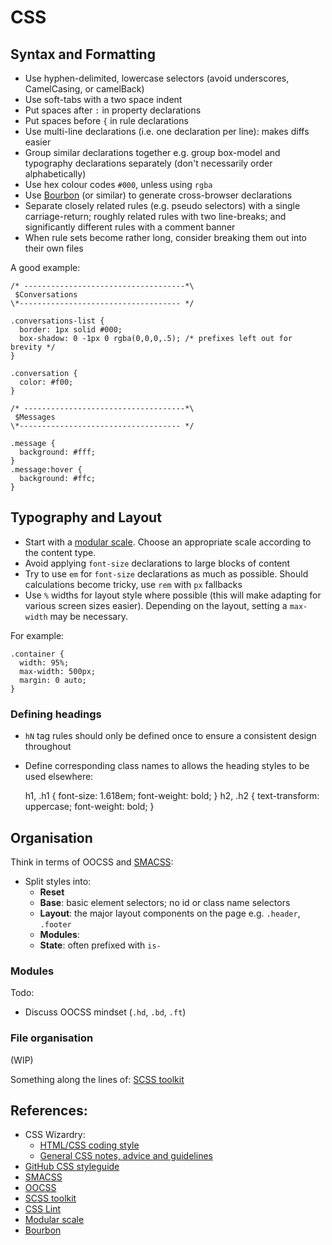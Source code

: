 # CSS

## Syntax and Formatting

* Use hyphen-delimited, lowercase selectors (avoid underscores, CamelCasing, or camelBack)
* Use soft-tabs with a two space indent
* Put spaces after `:` in property declarations
* Put spaces before `{` in rule declarations
* Use multi-line declarations (i.e. one declaration per line): makes diffs easier
* Group similar declarations together e.g. group box-model and typography declarations separately (don't necessarily order alphabetically)
* Use hex colour codes `#000`, unless using `rgba`
* Use [Bourbon](http://thoughtbot.com/bourbon/) (or similar) to generate cross-browser declarations
* Separate closely related rules (e.g. pseudo selectors) with a single carriage-return; roughly related rules with two line-breaks; and significantly different rules with a comment banner
* When rule sets become rather long, consider breaking them out into their own files

A good example:
    
    /* ------------------------------------*\
     $Conversations
    \*------------------------------------ */

    .conversations-list {
      border: 1px solid #000;
      box-shadow: 0 -1px 0 rgba(0,0,0,.5); /* prefixes left out for brevity */
    }
    
    .conversation {
      color: #f00;
    }
    
    /* ------------------------------------*\
     $Messages
    \*------------------------------------ */
    
    .message {
      background: #fff;
    }
    .message:hover {
      background: #ffc;
    }

## Typography and Layout

* Start with a [modular scale](http://modularscale.com/). Choose an appropriate scale according to the content type. 
* Avoid applying `font-size` declarations to large blocks of content
* Try to use `em` for `font-size` declarations as much as possible. Should calculations become tricky, use `rem` with `px` fallbacks
* Use `%` widths for layout style where possible (this will make adapting for various screen sizes easier). Depending on the layout, setting a `max-width` may be necessary.

For example:

    .container {
      width: 95%;
      max-width: 500px;
      margin: 0 auto;
    }


### Defining headings

* `hN` tag rules should only be defined once to ensure a consistent design throughout
* Define corresponding class names to allows the heading styles to be used elsewhere:


    h1, .h1 {
      font-size: 1.618em;
      font-weight: bold;
    }
    h2, .h2 {
      text-transform: uppercase;
      font-weight: bold;
    }


## Organisation

Think in terms of OOCSS and [SMACSS](http://smacss.com/):

* Split styles into:
  * **Reset**
  * **Base**: basic element selectors; no id or class name selectors
  * **Layout**: the major layout components on the page e.g. `.header`, `.footer`
  * **Modules**:
  * **State**: often prefixed with `is-`

### Modules

Todo:

* Discuss OOCSS mindset (`.hd`, `.bd`, `.ft`)

### File organisation

(WIP)

Something along the lines of: [SCSS toolkit](https://github.com/davidrapson/scss-toolkit)

## References:

* CSS Wizardry:
  * [HTML/CSS coding style](http://csswizardry.com/2012/04/my-html-css-coding-style/)
  * [General CSS notes, advice and guidelines](https://github.com/csswizardry/CSS-Guidelines/blob/master/CSS%20Guidelines.md)
* [GitHub CSS styleguide](https://github.com/styleguide/css)
* [SMACSS](http://smacss.com/)
* [OOCSS](https://github.com/stubbornella/oocss/wiki)
* [SCSS toolkit](https://github.com/davidrapson/scss-toolkit)
* [CSS Lint](http://csslint.net/)
* [Modular scale](http://modularscale.com/)
* [Bourbon](http://thoughtbot.com/bourbon/)
